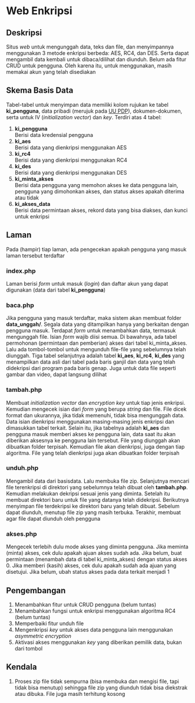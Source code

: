 # Web Enkripsi

## Deskripsi
Situs _web_ untuk mengunggah data, teks dan file, dan menyimpannya menggunakan 3 metode enkripsi berbeda: AES, RC4, dan DES. Serta dapat mengambil data kembali untuk dibaca/dilihat dan diunduh. Belum ada fitur CRUD untuk pengguna. Oleh karena itu, untuk menggunakan, masih memakai akun yang telah disediakan

## Skema Basis Data
Tabel-tabel untuk menyimpan data memiliki kolom rujukan ke tabel **ki_pengguna**, data pribadi (merujuk pada [UU PDP](https://peraturan.bpk.go.id/Details/229798/uu-no-27-tahun-2022)), dokumen-dokumen, serta untuk IV (_initialization vector_) dan _key_. Terdiri atas 4 tabel: <br />
1. **ki_pengguna** <br />
    Berisi data kredensial pengguna <br />
2. **ki_aes** <br />
    Berisi data yang dienkripsi menggunakan AES <br />
3. **ki_rc4** <br />
    Berisi data yang dienkripsi menggunakan RC4 <br />
4. **ki_des** <br />
    Berisi data yang dienkripsi menggunakan DES <br />
5. **ki_minta_akses** <br />
    Berisi data pengguna yang memohon akses ke data pengguna lain, pengguna yang dimohonkan akses, dan status akses apakah diterima atau tidak <br />
6. **ki_akses_data** <br />
    Berisi data permintaan akses, rekord data yang bisa diakses, dan kunci untuk enkripsi

## Laman
Pada (hampir) tiap laman, ada pengecekan apakah pengguna yang masuk laman tersebut terdaftar

### index.php
Laman berisi _form_ untuk masuk (_login_) dan daftar akun yang dapat digunakan (data dari tabel **ki_pengguna**)

### baca.php
Jika pengguna yang masuk terdaftar, maka sistem akan membuat folder **data_unggah/**. Segala data yang ditampilkan hanya yang berkaitan dengan pengguna masuk. Terdapat _form_ untuk menambahkan data, termasuk mengunggah file. Isian _form_ wajib diisi semua. Di bawahnya, ada tabel permohonan (permintaan dan pemberian) akses dari tabel ki_minta_akses. Lalu ada tombol-tombol untuk mengunduh file-file yang sebelumnya telah diunggah. Tiga tabel selanjutnya adalah tabel **ki_aes**, **ki_rc4**, **ki_des** yang menampilkan data asli dari tabel pada baris ganjil dan data yang telah didekripsi dari program pada baris genap. Juga untuk data file seperti gambar dan video, dapat langsung dilihat

### tambah.php
Membuat _initialization vector_ dan _encryption key_ untuk tiap jenis enkripsi. Kemudian mengecek isian dari _form_ yang berupa _string_ dan file. File dicek format dan ukurannya, jika tidak memenuhi, tidak bisa mengunggah data. Data isian dienkripsi menggunakan masing-masing jenis enkripsi dan dimasukkan tabel terkait. Selain itu, jika tabelnya adalah **ki_aes** dan pengguna masuk memberi akses ke pengguna lain, data saat itu akan diberikan aksesnya ke pengguna lain tersebut. File yang diunggah akan dibuatkan folder terpisah. Kemudian file akan dienkripsi, juga dengan tiap algoritma. File yang telah dienkripsi juga akan dibuatkan folder terpisah

### unduh.php
Mengambil data dari basisdata. Lalu membuka file zip. Selanjutnya mencari file terenkripsi di direktori yang sebelumnya telah dibuat oleh **tambah.php**. Kemudian melakukan dekripsi sesuai jenis yang diminta. Setelah itu membuat direktori baru untuk file yang datanya telah didekripsi. Berikutnya menyimpan file terdekripsi ke direktori baru yang telah dibuat. Sebelum dapat diunduh, menutup file zip yang masih terbuka. Terakhir, membuat agar file dapat diunduh oleh pengguna

### akses.php
Mengecek terlebih dulu mode akses yang diminta pengguna. Jika meminta (minta) akses, cek dulu apakah ajuan akses sudah ada. Jika belum, buat permintaan (menambah data di tabel ki_minta_akses) dengan status akses 0. Jika memberi (kasih) akses, cek dulu apakah sudah ada ajuan yang disetujui. Jika belum, ubah status akses pada data terkait menjadi 1

## Pengembangan
1. Menambahkan fitur untuk CRUD pengguna (belum tuntas)
2. Menambahkan fungsi untuk enkripsi menggunakan algoritma RC4 (belum tuntas)
3. Memperbaiki fitur unduh file
4. Mengenkripsi _key_ untuk akses data pengguna lain menggunakan _asymmetric encryption_ 
5. Aktivasi akses menggunakan _key_ yang diberikan pemilik data, bukan dari tombol

## Kendala
1. Proses zip file tidak sempurna (bisa membuka dan mengisi file, tapi tidak bisa menutup) sehingga file zip yang diunduh tidak bisa diekstrak atau dibuka. File juga masih terhitung kosong